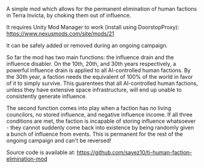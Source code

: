 A simple mod which allows for the permanent elimination of human factions in Terra Invicta, by choking them out of influence.

It requires Unity Mod Manager to work (install using DoorstopProxy): https://www.nexusmods.com/site/mods/21

It can be safely added or removed during an ongoing campaign.

So far the mod has two main functions: the influence drain and the influence disabler. On the 10th, 20th, and 30th years respectively, a powerful influence drain is applied to all AI-controlled human factions. By the 30th year, a faction needs the equivalent of 100% of the world in favor of it to simply survive. This guarentees that all AI-controlled human factions, unless they have extensive space infrastructure, will end up unable to consistently generate influence.

The second function comes into play when a faction has no living councilors, no stored influence, and negative influence income. If all three conditions are met, the faction is incapable of storing influence whatsoever - they cannot suddenly come back into existence by being randomly given a bunch of influence from events. This is permanent for the rest of the ongoing campaign and can't be reversed!

Source code is available at: https://github.com/sayez10/ti-human-faction-elimination-mod
